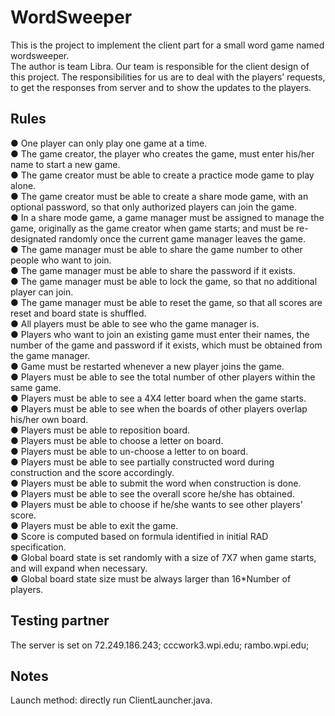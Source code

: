 # WordSweeper
This is the project to implement the client part for a small word game named wordsweeper.<br>
The author is team Libra. Our team is responsible for the client design of this project. The responsibilities for us are to deal with the players’ requests, to get the responses from server and to show the updates to the players.<br>
## Rules
●	One player can only play one game at a time.<br>
●	The game creator, the player who creates the game, must enter his/her name to start a new game.<br>
●	The game creator must be able to create a practice mode game to play alone.<br>
●	The game creator must be able to create a share mode game, with an optional password, so that only authorized players can join the game.<br>
●	In a share mode game, a game manager must be assigned to manage the game, originally as the game creator when game starts; and must be re-designated randomly once the current game manager leaves the game.<br>
●	The game manager must be able to share the game number to other people who want to join.<br>
●	The game manager must be able to share the password if it exists.<br>
●	The game manager must be able to lock the game, so that no additional player can join.<br>
●	The game manager must be able to reset the game, so that all scores are reset and board state is shuffled.<br>
●	All players must be able to see who the game manager is.<br>
●	Players who want to join an existing game must enter their names, the number of the game and password if it exists, which must be obtained from the game manager.<br>
●	Game must be restarted whenever a new player joins the game.<br>
●	Players must be able to see the total number of other players within the same game.<br>
●	Players must be able to see a 4X4 letter board when the game starts.<br>
●	Players must be able to see when the boards of other players overlap his/her own board.<br>
●	Players must be able to reposition board.<br>
●	Players must be able to choose a letter on board.<br>
●	Players must be able to un-choose a letter to on board.<br>
●	Players must be able to see partially constructed word during construction and the score accordingly.<br>
●	Players must be able to submit the word when construction is done.<br>
●	Players must be able to see the overall score he/she has obtained.<br>
●	Players must be able to choose if he/she wants to see other players’ score.<br>
●	Players must be able to exit the game.<br>
●	Score is computed based on formula identified in initial RAD specification.<br>
●	Global board state is set randomly with a size of 7X7 when game starts, and will expand when necessary.<br>
●	Global board state size must be always larger than 16*Number of players. <br>
## Testing partner
The server is set on 72.249.186.243; cccwork3.wpi.edu; rambo.wpi.edu; 	
## Notes
Launch method: directly run ClientLauncher.java.
